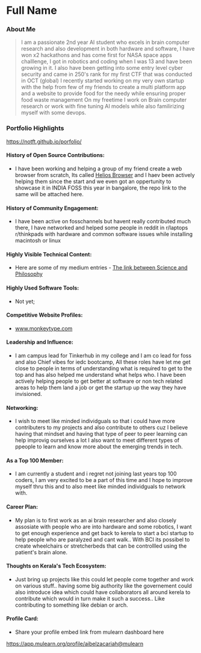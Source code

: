# Full Name 

### About Me

> I am a passionate 2nd year AI student who excels in brain computer research and also development in both hardware and software, I have won x2 hackathons and has come first for NASA space apps challlenge, 
I got in robotics and coding when I was 13 and have been growing in it. I also have been getting into some entry level cyber security and came in 250's rank for my first CTF that was conducted in OCT (global)
I recently started working on my very own startup with the help from few of my friends to create a multi platform app and a website to provide food for the needy while ensuring proper food waste management 
On my freetime I work on Brain computer research or work with fine tuning AI models while also familirizing myself with some devops. 



### Portfolio Highlights

https://notft.github.io/porfolio/

#### History of Open Source Contributions:

- I have been working and helping a group of my friend create a web browser from scratch, Its called [Helios Browser](https://github.com/Milansuman/Helios-Browser) and I haev been actively helping them since the start and we even got an oppertunity to showcase it
in INDIA FOSS this year in bangalore, the repo link to the same will be attached here.

#### History of Community Engagement:

-  I have been active on fosschannels but havent really contributed much there, I have networked and helped some people in reddit in r/laptops r/thinkpads with hardware and common software issues while installing macintosh or linux 


#### Highly Visible Technical Content:

- Here are some of my medium entries - [The link between Science and Philosophy](https://medium.com/@aibelbinzacariah/the-hidden-link-between-science-and-philosophy-ca335cc5cb29)

#### Highly Used Software Tools:

- Not yet;

#### Competitive Website Profiles:

- www.monkeytype.com

#### Leadership and Influence:

- I am campus lead for Tinkerhub in my college and I am co lead for foss and also Chief vibes for iedc bootcamp, All these roles have let me get close to people in terms of understanding what is required to get to the top and has also helped me 
understand what helps who. I have been actively helping people to get better at software or non tech related areas to help them land a job or get the startup up the way they have invisioned. 

#### Networking:

- I wish to meet like minded individguals so that i could have more contributers to my projects and also contribute to others cuz I believe having that mindset and having that type of peer to peer learning can help improvig ourselves a lot 
I also want to meet different types of ppeople to learn and know more about the emerging trends in tech.

#### As a Top 100 Member:

- I am currently a student and i regret not joining last years top 100 coders, I am very excited to be a part of this time and I hope to improve myself thru this and to also meet like minded individguals to network with.

#### Career Plan:

- My plan is to first work as an ai brain researcher and also closely assosiate with people who are into hardware and some robotics, I want to get enough experience and get back to kerela to start 
a bci startup to help people who are paralyzed and cant walk.. With BCI its possibel to create wheelchairs or stretcherbeds that can be controllled using the patient's brain alone. 
#### Thoughts on Kerala's Tech Ecosystem:

- Just bring up projects like this could let people come together and work on various stuff.. having some big authority like the governement could also introduce idea which could have collaborators all around kerela to contribute 
which would in turn make it such a success.. Like contributing to something like debian or arch. 

#### Profile Card:

- Share your profile embed link from mulearn dashboard here

 https://app.mulearn.org/profile/aibelzacariah@mulearn

